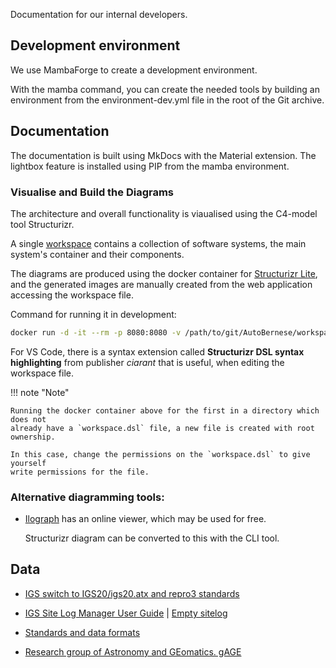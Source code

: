 
Documentation for our internal developers.

## Development environment

We use MambaForge to create a development environment.

With the mamba command, you can create the needed tools by building an
environment from the environment-dev.yml file in the root of the Git archive.


## Documentation

The documentation is built using MkDocs with the Material extension. The
lightbox feature is installed using PIP from the mamba environment.

### Visualise and Build the Diagrams

The architecture and overall functionality is viaualised using the C4-model tool
Structurizr.

A single [workspace][STRUCTURIZR-WORKSPACE-DSL] contains a collection of
software systems, the main system's container and their components.

[STRUCTURIZR-WORKSPACE-DSL]:
    https://github.com/sdfidk/autobernese/workspace/structurizr/workspace.dsl

The diagrams are produced using the docker container for [Structurizr
Lite][STRUCTURIZR-LITE], and the generated images are manually created from the
web application accessing the workspace file.

[STRUCTURIZR-LITE]: https://structurizr.com/help/lite

Command for running it in development:

```sh
docker run -d -it --rm -p 8080:8080 -v /path/to/git/AutoBernese/workspace/structurizr:/usr/local/structurizr structurizr/lite
```

For VS Code, there is a syntax extension called **Structurizr DSL syntax
highlighting** from publisher *ciarant* that is useful, when editing the
workspace file.

!!! note "Note"

    Running the docker container above for the first in a directory which does not
    already have a `workspace.dsl` file, a new file is created with root ownership.

    In this case, change the permissions on the `workspace.dsl` to give yourself
    write permissions for the file.

### Alternative diagramming tools:

*   [Ilograph](https://www.ilograph.com/) has an online viewer, which may be used for free.

    Structurizr diagram can be converted to this with the CLI tool.


## Data

*   [IGS switch to IGS20/igs20.atx and repro3 standards](https://igs.org/news/igs20/)
*   [IGS Site Log Manager User Guide](https://www.igs.org/site-log-manager-user-guide) | [Empty sitelog](https://files.igs.org/pub/station/general/blank.log)

*   [Standards and data formats](https://gssc.esa.int/education/library/standards-and-data-formats/)
*   [Research group of Astronomy and GEomatics. gAGE](https://gage.upc.edu/en)
